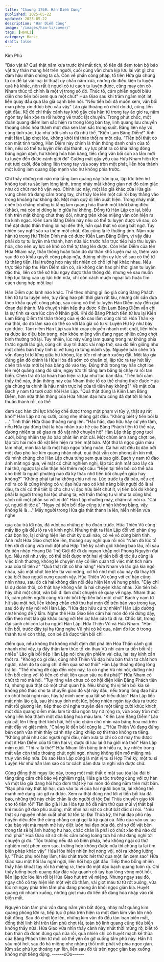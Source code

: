 ```yaml
---
title: "Chương 1769: Hàn Diễm Cùng"
published: 2025-05-22
updated: 2025-05-22
description: 'Hàn Diễm Cùng'
image: '/images/han-li/cover/'
tags: [HanLi]
category: HanLi
draft: false
---
```


Kim Phù

"Bảo vật à? Quả thật năm xưa trước khi mất tích, tổ tiên đã đem
toàn bộ bảo vật tùy thân mang hết trên người, cuối cùng vẫn chưa
kịp lưu lại vật gì cho đám hậu nhân chúng ta cả. Còn về phần
công pháp, tổ tiên Hứa gia chúng ta có để lại vài loại bí thuật uy
chấn năm xưa, nhưng do điều kiện tu luyện quá hà khắc, nên rất
ít người có tư cách tu luyện được, cũng may còn có Nham thúc tổ
chính là một vị trong số đó. Thúc tổ, cảm phiền người biểu diễn
cho tiền bối xem qua một chút" Hứa Giao sau khi trầm ngâm một
lát, liền quay đầu qua lão già cạnh bên nói.
"Nếu tiền bối đã muốn xem, vãn bối mạn phép xin được bêu xấu
vậy" Lão già thoáng có chút do dự, cũng liền gật đầu.
Kế đó chỉ thấy cánh tay khô gầy của hắn từ trong tay áo giơ ra,
năm ngón tay liền xòe ra rồi hướng về trước lật chuyển.
Trong phút chốc, một đoàn quang diễm lam sắc hiện ra trong lòng
bàn tay, linh quang lưu chuyển thoáng chốc hóa thành một đóa
sen lam sắc trong suốt. Băng liên này vô cùng tinh xảo, tựa như
trời sinh ra đã như thế.
"Kiền Lam Băng Diễm!" Ánh mắt Hàn Lập chợt lóe, không khỏi thì
thào thốt ra một câu.
"Tiền bối thật có con mắt tinh tường, Hàn Diễm này chính là thần
thông danh chấn của tổ tiên, nếu có thể tu luyện đến đại thành, uy
lực phát ra có khả năng đóng băng ngàn dặm, hư không hóa hàn
băng, tiếc rằng vãn bối còn xa lắm mới tu luyện đến được cảnh
giới đó" Gương mặt gầy yếu của Hứa Nham hiện lên nét tươi
cười, đóa băng liên trong tay vừa xoay tròn một phát, liền hóa
thành một luồng lam quang đập mạnh vào hư không phía trước.

Chỉ thấy những nơi nào mà tầng lam quang này tràn qua, lập tức
trên hư không toát ra sắc lam lóng lánh, trong nháy mắt không
gian nơi đó cảm giác như có chút mơ hồ vặn vẹo.
Chính lúc này, một lão già khác của Hứa gia vung chén trà đang
cầm trong tay, chỉ thấy lóe lên một cái rồi bay thẳng vào trong
khoảng hư không đó.
Một màn quỷ dị liền xuất hiện.
Trong nháy mắt, chén trà chẳng những bị tầng lam quang hóa
thành một khối băng điêu (khắc), mà còn bị dừng lại ở giữa hư
không.
Đồng tử Hàn Lập co lại, biểu tình trên mặt không chút thay đổi,
nhưng trên khóe miệng vẫn còn hiện ra tia kinh ngạc.
Kiền Lam Băng Diễm này nếu có thể tu luyện được về sau, có thể
đạt được thần thông lợi hại đến thế, hắn quả thật vô cùng bất
ngờ.
Tuy nhiên suy nghĩ sâu xa thêm một chút, đây cũng là lẽ thường
tình.
Năm xưa hắn từ trong Hư Thiên Đỉnh mà có được Kiền Lam
Băng Diễm, vì vậy đâu phải do tự tu luyện mà thành, hơn nữa lúc
trước hắn trực tiếp hấp thu luyện hóa, cho nên uy lực sẽ khó có
thể tự tăng lên được.
Còn Hàn Diễm của tên Hứa Nham này, thần thông hoàn toàn do
dự thân khổ luyện mà ra, thêm vào sau đó có khẩu quyết công
pháp nữa, đương nhiên uy lực về sau có thể từ từ thăng tiến.
Hai trường hợp này tất nhiên có chỗ lợi hại khác nhau.
Nếu trực tiếp hấp thu Hàn Diễm sẳn có, sẽ không cần hao phí
thời gian tu luyện đặc thù, liền có thể sở hữu ngay được thần
thông đó, nhưng về sau muốn tiếp tục tăng cao uy lực hơn nữa,
chỉ còn cách mượn ngoại lực hoặc tìm cách dung hợp một loại

Hàn Diễm cực lạnh nào khác.
Thể theo những gì lão già cùng Băng Phách tiên tử tự tu luyện
nên, tuy rằng hao phí thời gian rất lâu, nhưng chỉ cần dựa theo
khẩu quyết công pháp, sau cùng có thể tu luyện Hàn Diễm này
đến giai đoạn đại thành.
Mà chuyện hắn hấp thu được Kiền Lam Băng Diễm vẫn chỉ là sự
tình xa xưa lúc còn ở Nhân giới.
Khi đó Băng Phách tiên tử lưu lại Kiền Lam Băng Diễm thì thần
thông của vị đó cao lắm cũng chỉ tới Hóa Thần kỳ mà thôi, do đó
làm sao có thể so với lão già có tu vi Luyện Hư kỳ như bây giờ
được.
Tâm niệm Hàn Lập sau khi xoay chuyển nhanh một chút, liền hiểu
ra được ảo diệu bên trong, nên khóe miệng vốn đang ngạc nhiên
cũng chợt bình thường trở lại.
Tuy nhiên, lúc này vùng lam quang trong hư không phía trước
người lão già, cũng chỉ duy trì được vài nhịp thở, sau đó liền
giống như một chiếc bàn thủy tinh bị vỡ tung ra từng mãnh vậy.
Nguyên bản chén trà vốn đang bị lơ lững giữa hư không, lập tức
rơi nhanh xuống đất.
Một lão già đứng gần đó chính là Hứa Hỏa đã sớm có chuẩn bị,
lập tức ra tay hút lấy chén trà vừa mới bị hóa băng đó vào tay.
Đồng thời trong tay hắn chợt lóe lên một quầng sáng đỏ sậm,
ngay tức thì tầng lam băng bị chảy ra rồi tan biến.
Chén trà đó lại hoàn hảo hiện ra tựa như lúc ban đầu.
"Tiền bối cảm thấy thế nào, thần thông này của Nham thúc tổ có
thể chứng thực được Hứa gia chúng ta chính là hậu nhân trực hệ
của tổ tiên hay không?" Vẻ mặt của Bạch y nam tử tươi cười hỏi
Hàn Lập.
"Quả thật đúng là Kiền Lam Băng Diễm, hơn nữa thần thông của
Hứa Nham đạo hữu cũng đã đạt tới lô hỏa thuần thành rồi, có thể

đem cực hàn chi lực khống chế được trong một phạm vi tùy ý, thật
sự rất khó!" Hàn Lập nở nụ cười, cũng nhẹ nhàng gật đầu.
"Không biết ý tiền bối là …" Tinh thần Hứa Giao thoáng rung lên.
"Hắc hắc, đạo hữu hãy cứ yên tâm, nếu Hứa gia đúng thật là hậu
nhân trực hệ của Băng Phách tiên tử thế này, đương nhiên ta sẽ
giao ra đồ vật nhờ chuyển hộ" Hàn Lập thấp giọng tươi cười,
bỗng nhiên tay áo bào phất lên một cái.
Một chùm ánh sáng chợt lóe, lập tức hai món đồ vật liền hiện ra
trên mặt bàn.
Một thứ là ngọc giản màu lam nhạt, món kia lại là một hộp ngọc
trắng noãn.
Cả hai vật đều bị dán bởi một đạo phù lục kim quang nhàn nhạt,
quả thật vẫn còn phong ấn kín mít, đủ minh chứng cho Hàn Lập
chưa từng xem qua bao giờ.
Bạch y nam tử đảo ánh mắt ngó qua, vẻ mặt có chút nghiêm nghị,
lập tức ánh mắt bao lấy cả hai thứ, ngược lại cẩn thận hỏi thêm
một câu:
"Hiện tại tiền bối có thể báo cho biết là người phương nào đã ký
thác nhờ tiền bối chuyển giúp hay không?"
"Không phải tại hạ không chịu nói ra. Lúc trước ta đã bảo, nếu có
nói ra có lẽ cũng không có vị đạo hữu nào có khả năng biết người
đó là ai đâu, ta chỉ có thể tiết lộ cho chư vị đạo hữu biết chút ít, vị
tiền bối đó không phải là người trong hai tộc chúng ta, với thần
thông tu vi như ta cũng khó sánh nổi một phần so với vị đó" Hàn
Lập nhướng mày, chậm rãi nói ra.
"Cái gì, người dị tộc à"
"Ngay cả tiền bối đây cũng tự nhận không bằng, vậy không lẽ là
…"
Mấy người trong Hứa gia thất thanh la lên, hiển nhiên vừa nghe

qua câu trả lời này, đã vượt xa những gì họ đoán trước.
Hứa Thiên Vũ cùng mấy lão già đều lộ ra vẻ kinh nghi.
Nhưng thật ra Hàn Lập đối với phản ứng của bọn họ, lại chẳng
hiện lên chút kỳ quái nào, có vẻ vô cùng bình tỉnh.
Ánh mắt Hứa Giao chợt lóe lên, thoáng suy nghĩ qua rồi nói:
"Năm đó lúc tổ tiên rời đi cũng vừa mới đột phá Hợp Thể kỳ cảnh
giới không bao lâu, rồi sau đó tiến nhập Hoang Dã Thế Giới để đi
du ngoạn khắp nơi Phong Nguyên đại lục. Nếu nói như vậy, có
thể biết được một hai vị tiền bối dị tộc âu cũng là việc bình
thường, không lẽ chuyện này có liên quan tới việc mất tích năm
xưa của tổ tiên à"
"Quả thật rất có khả năng" Hứa Nham và lão già kia ngó nhau,
sắc mặt chợt lóe lên tia vui mừng, cơ hồ như một câu này đã thay
lời của biết bao người xung quanh vậy.
Hứa Thiên Vũ cùng với cự hán cũng nhìn nhau, sau đó cả hai
không dằn nỗi đều hiện lên vẻ hưng phấn.
"Đây chỉ là dự đoán thôi, có thật hay không vẫn là hai chuyện
khác nhau. Xin tiền bối hãy chờ một chút, vãn bối đi làm chút
chuyện sẽ quay về ngay. Nham thúc tổ, cảm phiền người cùng Vũ
nhi bồi tiếp tiền bối một chút" Bạch y nam tử hít sâu một hơi, liền
không chần chờ thu hai món đồ trên bàn vào trong tay, sau đó áy
náy nói với Hàn Lập.
"Hứa đạo hữu cứ tự nhiên" Hàn Lập dường như không để ý lắm.
Nghe thế Hứa Giao liền cầm hai món đồ rồi đứng dậy, dẫn theo
một lão già khác cùng với tên cự hán cáo từ đi ra.
Chốc lát, trong đại sảnh chỉ còn lại ba người Hàn Lập. Hứa Thiên
Vũ và Hứa Nham.
"Hàn tiền bối, trước đây tại hạ từng nghe Vũ nhi có kể qua, năm
đó lúc ở trong thành tu vi còn thấp, con bé đã được tiền bối chỉ

điểm qua, nếu không thì không nhất định đột phá lên Hóa Thần
cảnh giới nhanh như vậy, ta đây thân làm thúc tổ xin thay Vũ nhi
cảm tạ tiền bối rất nhiều" Lão già bồi tiếp Hàn Lập nói chuyện
phiếm vài câu, hai tay kính cẩn thốt ra.
"Không có gì đâu, cũng nhờ Thiên Vũ đạo hữu bản thân tư chất
hơn người, năm đó ta cũng chỉ điểm qua sơ sơ thôi" Hàn Lập
thoáng động lòng trả lời.
"Thế nhưng đề cập đến việc này, ta có nghe Vũ nhi nói, dường
như tiền bối cùng với tổ tiên có chút liên quan sâu xa thì phải?"
Hứa Nham có chút tò mò mà hỏi.
"Tuy rằng vẫn chưa có cơ hội diện kiến Băng Phách tiên tử,
nhưng quả thật có một chút quan hệ. Nếu không thì vị tiền bối kia
sẽ không phó thác cho ta chuyển giao đồ vật này đâu, nếu trong
lòng đạo hữu có chút hoài nghi nào, hãy tự mình xem qua tất sẽ
hiểu được" Hàn Lập liếc mắt nhìn lão già, sau khi suy tính một lúc,
bỗng nhiên ngón tay đưa ra trước mắt rồi giương lên, tiếp theo
chỉ nghe truyền đến một tiếng cười khúc khích, một đóa quang
diễm màu lam từ đầu ngón tay nở rộng ra, vừa xoay tròn một
vòng liền hóa thành một đóa băng hoa màu lam.
"Kiền Lam Băng Diễm!"Lão già cất lên tiếng thét kinh hãi, hết sức
chăm chú nhìn vào băng hoa mà trên mặt đầy vẻ giật mình.
"Chẳng lẽ tiền bối cũng là …"Hứa Thiên Vũ đang đứng bên cạnh
vừa nhìn thấy cảnh này cũng khiếp sợ thì thào không ra tiếng.
"Không phải như các ngươi nghĩ đâu, năm xưa ta chỉ có cơ may
thu được một ít Hàn Diễm của tổ tiên hai vị, được di lưu lại ở hạ
giới mà thôi" Hàn Lập mỉm cười.
"Thì ra là thế!" Hứa Nham liền bừng tỉnh hiểu ra, tuy nhiên trong
mắt vẫn còn thấp thoáng chút nghi ngờ, nhưng không tiện mở
miệng mà truy vấn tiếp nữa.
Dù sao Hàn Lập cũng là một vị tu sĩ Hợp Thể kỳ, một tu sĩ Luyện
Hư như hắn làm sao có tư cách dám đưa ra nghi vấn được chứ.

Cũng đồng thời ngay lúc này, trong một mật thất ở mặt sau tòa
lâu đài bị tầng tầng cấm chế bảo vệ nghiêm ngặt, Hứa gia tộc
trưởng cùng với cự hán và một lão già đang hồi hộp dòm thật kỹ
hai món đồ đang nằm trên mặt bàn.
"Đạo phù này thật lợi hại, dựa vào tu vi của hai người bọn ta, lại
không thể mạnh mẽ dụng lực gỡ ra được. Xem ra thật đúng như
lời vị tiền bối kia đã bảo, những thứ này chắc chắn là do người dị
tộc Đại Thừa chuyển giao tới cho tổ tiên rồi" Tên lão già Hứa Hỏa
tựa hồ đã nếm thử qua mùi vị thất bại khi muốn gỡ đạo phù
xuống, mắt nhìn hai vật có chút bất đắc dĩ nói.
"Nếu thật sự nguyên nhân xuất phát từ tồn tại Đại Thừa kỳ, thì hai
đạo phù này huyền diệu đến thế cũng chẳng có gì gọi là kỳ quái
cả. Nếu dựa vào uy lực của bảo vật mà mạnh mẽ hủy diệt luôn
hai đạo bùa đó, chỉ sợ đồ vật bên trong tất sẽ bị ảnh hưởng hư
hao, chắc chắn là phải có chút xảo thủ nào đó mới phải" Hứa
Giao sờ sờ chiếc cằm bóng loáng tựa hồ như đang nghĩ tới
chuyện gì đó.
"Tộc trưởng nếu đã có biện pháp, nếu không ngại cứ thử nghiệm
một phen xem sao, trường hợp không được nữa thì chúng ta lại
tìm biện pháp khác vậy" Hứa Hỏa hiển nhiên hơi nóng vội, nói ra
không lưỡng lự.
"Thúc phụ nói hay lắm, tiểu chất trước hết thử qua một lần xem
sao" Hứa Giao sau một hồi lâu nghĩ ngợi, liền hồi hợp gật đầu.
Tiếp theo bỗng nhiên thấy hắn khoát tay rồi há miệng ra, theo đó
một đạo bạch quang tuôn ra.
Chỉ thấy luồng bạch quang dày đặc vây quanh cổ tay bay lòng
vòng một hồi, liền lập tức lóe lên rồi bị Hứa Giao hút trở về miệng.
Nhưng ngay sau đó, ngay chỗ cổ tay hiện lên một vệt đỏ thẳm,
vài giọt máu từ từ rớt xuống, vừa lúc rơi ngay phía trên tấm phù
đang phong ấn khối ngọc giản kia.
Huyết quang rơi nhanh xuống, những giọt máu đó liền dễ dàng
hòa nhập vào rồi biến mất.

Nguyên bản tấm phù vốn đang nằm yên bất động, nháy mắt
quầng kim quang phóng lớn ra, tiếp tục ở phía trên hiện ra một
đám kim văn lớn nhỏ bất đồng.
Sau đó chợt lóe lên, những kim văn đó đều tán loạn biến mất,
đồng thời linh khí trên tấm phù chợt tắt, toàn bộ linh quang cũng
tiêu biến không thấy nữa.
Hứa Giao vừa nhìn thấy cảnh này nhất thời mừng rỡ, biết rõ bản
thân đã đoán đúng quá nữa rồi, quả nhiên chỉ có huyết mạch kế
thừa của Băng Phách tiên tử mới có thể yên ổn gỡ xuống tấm
phù này.
Hắn hít sâu một hơi, sau đó há miệng nhẹ nhàng thổi một phát về
phía ngọc giản.
Kim sắc phù lục thoáng run lên, liền sau đó từ trên ngọc giản bay
xuống không một tiếng động.
------oOo------
